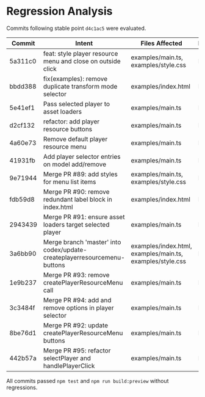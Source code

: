 # Regression Analysis

Commits following stable point `d4c1ac5` were evaluated.

| Commit | Intent | Files Affected | Breakage |
|--------|--------|----------------|----------|
| 5a311c0 | feat: style player resource menu and close on outside click | examples/main.ts, examples/style.css | None |
| bbdd388 | fix(examples): remove duplicate transform mode selector | examples/index.html | None |
| 5e41ef1 | Pass selected player to asset loaders | examples/main.ts | None |
| d2cf132 | refactor: add player resource buttons | examples/main.ts | None |
| 4a60e73 | Remove default player resource menu | examples/main.ts | None |
| 41931fb | Add player selector entries on model add/remove | examples/main.ts | None |
| 9e71944 | Merge PR #89: add styles for menu list items | examples/main.ts, examples/style.css | None |
| fdb59d8 | Merge PR #90: remove redundant label block in index.html | examples/index.html | None |
| 2943439 | Merge PR #91: ensure asset loaders target selected player | examples/main.ts | None |
| 3a6bb90 | Merge branch 'master' into codex/update-createplayerresourcemenu-buttons | examples/index.html, examples/main.ts, examples/style.css | None |
| 1e9b237 | Merge PR #93: remove createPlayerResourceMenu call | examples/main.ts | None |
| 3c3484f | Merge PR #94: add and remove options in player selector | examples/main.ts | None |
| 8be76d1 | Merge PR #92: update createPlayerResourceMenu buttons | examples/main.ts | None |
| 442b57a | Merge PR #95: refactor selectPlayer and handlePlayerClick | examples/main.ts | None |

All commits passed `npm test` and `npm run build:preview` without regressions.
